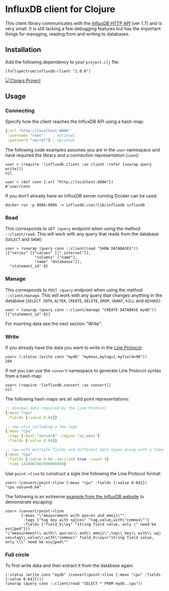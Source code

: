 # InfluxDB client for Clojure

This client library communicates with the [InfluxDB HTTP API][1] (ver 1.7) and
is very small. It is still lacking a few debugging features but has the
important things for managing, reading from and writing to databases.

[1]: https://docs.influxdata.com/influxdb/v1.7/tools/api


## Installation

Add the following dependency to your `project.clj` file:

    [fullspectrum/influxdb-client "1.0.0"]

[![Clojars Project](https://img.shields.io/clojars/v/fullspectrum/influxdb-client.svg)](https://clojars.org/fullspectrum/influxdb-client)


## Usage

### Connecting

Specify how the client reaches the InfluxDB API using a hash-map:

```clojure
{:url "http://localhost:8086"
 :username "root"    ; optional
 :password "secret"} ; optional
```


The following code examples assumes you are in the `user` namespace and have
required the library and a connection representation (`conn`):

    user > (require '[influxdb.client :as client :refer [unwrap query write]])
    nil

    user > (def conn {:url "http://localhost:8086"})
    #'user/conn

If you don't already have an InfluxDB server running Docker can be used:

    docker run -p 8086:8086 -v influxdb:/var/lib/influxdb influxdb


### Read

This corresponds to `GET /query` endpoint when using the method `::client/read`.
This will work with any query that reads from the database (`SELECT` and
`SHOW`):

    user > (unwrap (query conn ::client/read "SHOW DATABASES"))
    [{"series" [{"values" [["_internal"]],
                 "columns" ["name"],
                 "name" "databases"}],
      "statement_id" 0}


### Manage

This corresponds to `POST /query` endpoint when using the method
`::client/manage`. This will work with any query that changes anything in the
database (`SELECT INTO`, `ALTER`, `CREATE`, `DELETE`, `DROP`, `GRANT`, `KILL`
and `REVOKE`):

    user > (unwrap (query conn ::client/manage "CREATE DATABASE mydb"))
    [{"statement_id" 0}]

For inserting data see the next section "Write".


### Write

If you already have the data you want to write in the [Line Protocol][2]:

    user> (:status (write conn "mydb" "mymeas,mytag=1 myfield=90"))
    204


If not you can use the `convert` namespace to generate Line Protocol syntax from
a hash-map:

    user> (require '[influxdb.convert :as convert])
    nil


The following hash-maps are all valid point representations:

```clojure
;; minimal data required by the Line Protocol
{:meas "cpu"
 :fields {:value 0.64}}

;; now also including a few tags
{:meas "cpu"
 :tags {:host "serverA" :region "us_west"}
 :fields {:value 0.64}}

;; now with multiple fields and different data types along with a timestamp
{:meas "cpu"
 :fields {:value 0.64 :verified true :count 4}
 :time 1434067467000000000}
```

Use `point->line` to construct a sigle line following the Line Protocol format:

    user> (convert/point->line {:meas "cpu" :fields {:value 0.64}})
    "cpu value=0.64"

[2]: https://docs.influxdata.com/influxdb/v1.7/write_protocols/line_protocol_reference


The following is an extreeme [example from the InfluxDB website][3] to
demonstrate escaping:

    user> (convert/point->line
           {:meas "\"measurement with quo⚡️es and emoji\""
            :tags {"tag key with sp🚀ces" "tag,value,with\"commas\""}
            :fields {"field_k\\ey" "string field value, only \" need be esc🍭ped"}})
    "\"measurement\\ with\\ quo⚡️es\\ and\\ emoji\",tag\\ key\\ with\\ sp🚀ces=tag\\,value\\,with\"commas\" field_k\\ey=\"string field value, only \\\" need be esc🍭ped\""


[3]: https://docs.influxdata.com/influxdb/v1.7/write_protocols/line_protocol_reference#examples-2


### Full circle

To first write data and then extract it from the database again:

    (:status (write conn "mydb" (convert/point->line {:meas "cpu" :fields {:value 0.64}})))
    (unwrap (query conn ::client/read "SELECT * FROM mydb..cpu"))

